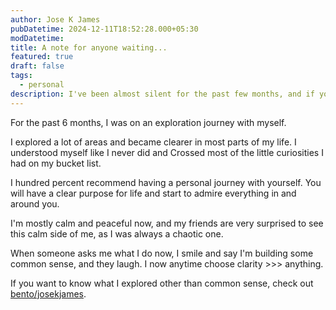 ```yaml
---
author: Jose K James
pubDatetime: 2024-12-11T18:52:28.000+05:30
modDatetime: 
title: A note for anyone waiting...
featured: true
draft: false
tags:
  - personal
description: I've been almost silent for the past few months, and if you know me and are curious, take a peek :)
---
```


For the past 6 months, I was on an exploration journey with myself.

I explored a lot of areas and became clearer in most parts of my life. I understood myself like I never did and Crossed most of the little curiosities I had on my bucket list.

I hundred percent recommend having a personal journey with yourself. You will have a clear purpose for life and start to admire everything in and around you.

I'm mostly calm and peaceful now, and my friends are very surprised to see this calm side of me, as I was always a chaotic one.

When someone asks me what I do now, I smile and say I'm building some common sense, and they laugh. I now anytime choose clarity >>> anything.

If you want to know what I explored other than common sense, check out [bento/josekjames](https://bento.me/josekjames).